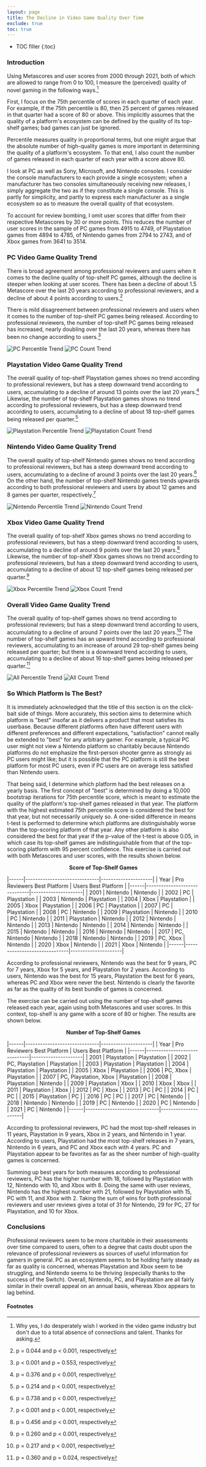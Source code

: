 ```yaml
---
layout: page
title: The Decline in Video Game Quality Over Time
exclude: true
toc: true
---
```


* TOC filler
{:toc}

### Introduction ###
Using Metascores and user scores from 2000 through 2021, both of which are allowed to range from 0 to 100, I measure the (perceived) quality of novel gaming in the following ways.[^1]

First, I focus on the 75th percentile of scores in each quarter of each year. For example, if the 75th percentile is 80, then 25 percent of games released in that quarter had a score of 80 or above. This implicitly assumes that the quality of a platform's ecosystem can be defined by the quality of its top-shelf games; bad games can just be ignored.

Percentile measures quality in proportional terms, but one might argue that the absolute number of high-quality games is more important in determining the quality of a platform's ecosystem. To that end, I also count the number of games released in each quarter of each year with a score above 80.

I look at PC as well as Sony, Microsoft, and Nintendo consoles. I consider the console manufacturers to each provide a single ecosystem; when a manufacturer has two consoles simultaneously receiving new releases, I simply aggregate the two as if they constitute a single console. This is partly for simplicity, and partly to express each manufacturer as a single ecosystem so as to measure the overall quality of that ecosystem.

 To account for review bombing, I omit user scores that differ from their respective Metascores by 30 or more points. This reduces the number of user scores in the sample of PC games from 4915 to 4749, of Playstation games from 4894 to 4785, of Nintendo games from 2794 to 2743, and of Xbox games from 3641 to 3514.

[^1]: Why yes, I do desperately wish I worked in the video game industry but don't due to a total absence of connections and talent. Thanks for asking.


### PC Video Game Quality Trend ###
There is broad agreement among professional reviewers and users when it comes to the decline quality of top-shelf PC games, although the decline is steeper when looking at user scores. There has been a decline of about 1.5 Metascore over the last 20 years according to professional reviewers, and a decline of about 4 points according to users.[^2]

There is mild disagreement between professional reviewers and users when it comes to the number of top-shelf PC games being released. According to professional reviewers, the number of top-shelf PC games being released has increased, nearly doubling over the last 20 years, whereas there has been no change according to users.[^3]

[^2]: p = 0.044 and p < 0.001, respectively
[^3]: p < 0.001 and p = 0.553, respectively

![PC Percentile Trend](pc_trend_percentile.png)
![PC Count Trend](pc_trend_count.png)


### Playstation Video Game Quality Trend ###
The overall quality of top-shelf Playstation games shows no trend according to professional reviewers, but has a steep downward trend according to users, accumulating to a decline of around 13 points over the last 20 years.[^4] Likewise, the number of top-shelf Playstation games shows no trend according to professional reviewers, but has a steep downward trend according to users, accumulating to a decline of about 18 top-shelf games being released per quarter.[^5]

[^4]: p = 0.376 and p < 0.001, respectively
[^5]: p = 0.214 and p < 0.001, respectively

![Playstation Percentile Trend](ps_trend_percentile.png)
![Playstation Count Trend](ps_trend_count.png)


### Nintendo Video Game Quality Trend ###
The overall quality of top-shelf Nintendo games shows no trend according to professional reviewers, but has a steep downward trend according to users, accumulating to a decline of around 3 points over the last 20 years.[^6] On the other hand, the number of top-shelf Nintendo games trends upwards according to both professional reviewers and users by about 12 games and 8 games per quarter, respectively.[^7]

[^6]: p = 0.738 and p < 0.001, respectively
[^7]: p < 0.001 and p < 0.001, respectively

![Nintendo Percentile Trend](nin_trend_percentile.png)
![Nintendo Count Trend](nin_trend_count.png)


### Xbox Video Game Quality Trend ###
The overall quality of top-shelf Xbox games shows no trend according to professional reviewers, but has a steep downward trend according to users, accumulating to a decline of around 9 points over the last 20 years.[^8] Likewise, the number of top-shelf Xbox games shows no trend according to professional reviewers, but has a steep downward trend according to users, accumulating to a decline of about 12 top-shelf games being released per quarter.[^9]

[^8]: p = 0.456 and p < 0.001, respectively
[^9]: p = 0.260 and p < 0.001, respectively

![Xbox Percentile Trend](xbox_trend_percentile.png)
![Xbox Count Trend](xbox_trend_count.png)


### Overall Video Game Quality Trend ###
The overall quality of top-shelf games shows no trend according to professional reviewers; but has a steep downward trend according to users, accumulating to a decline of around 7 points over the last 20 years.[^10] The number of top-shelf games has an upward trend according to professional reviewers, accumulating to an increase of around 29 top-shelf games being released per quarter; but there is a downward trend according to users, accumulating to a decline of about 16 top-shelf games being released per quarter.[^11]

[^10]: p = 0.217 and p < 0.001, respectively
[^11]: p = 0.360 and p = 0.024, respectively

![All Percentile Trend](all_trend_percentile.png)
![All Count Trend](all_trend_count.png)


### So Which Platform Is The Best? ###
It is immediately acknowledged that the title of this section is on the click-bait side of things. More accurately, this section aims to determine which platform is "best" insofar as it delivers a product that most satisfies its userbase. Because different platforms often have different users with different preferences and different expectations, "satisfaction" cannot really be extended to "best" for any arbitrary gamer. For example, a typical PC user might not view a Nintendo platform so charitably because Nintendo platforms do not emphasize the first-person shooter genre as strongly as PC users might like; but it is possible that the PC platform is still the best platform for most PC users, even if PC users are on average less satisfied than Nintendo users.

That being said, I determine which platform had the best releases on a yearly basis. The first concept of "best" is determined by doing a 10,000 bootstrap iterations for 75th percentile score, which is meant to estimate the quality of the platform's top-shelf games released in that year. The platform with the highest estimated 75th percentile score is considered the best for that year, but not necessarily uniquely so. A one-sided difference in means t-test is performed to determine which platforms are distinguishably worse than the top-scoring platform of that year. Any other platform is also considered the best for that year if the p-value of the t-test is above 0.05, in which case its top-shelf games are indistinguishable from that of the top-scoring platform with 95 percent confidence. This exercise is carried out with both Metascores and user scores, with the results shown below.

<center><b> Score of Top-Shelf Games </b></center>

|------|------------------------------|---------------------|
| Year | Pro Reviewers Best Platform  | Users Best Platform |
|------|------------------------------|---------------------|
| 2001 | Nintendo                     | Nintendo            |
| 2002 | PC                           | Playstation         |
| 2003 | Nintendo                     | Playstation         |
| 2004 | Xbox                         | Playstation         |
| 2005 | Xbox                         | Playstation         |
| 2006 | PC                           | Playstation         |
| 2007 | PC                           | Playstation         |
| 2008 | PC                           | Nintendo            |
| 2009 | Playstation                  | Nintendo            |
| 2010 | PC                           | Nintendo            |
| 2011 | Playstation                  | Nintendo            |
| 2012 | Nintendo                     | Nintendo            |
| 2013 | Nintendo                     | Nintendo            |
| 2014 | Nintendo                     | Nintendo            |
| 2015 | Nintendo                     | Nintendo            |
| 2016 | Nintendo                     | Nintendo            |
| 2017 | PC, Nintendo                 | Nintendo            |
| 2018 | Nintendo                     | Nintendo            |
| 2019 | PC, Xbox                     | Nintendo            |
| 2020 | Xbox                         | Nintendo            |
| 2021 | Xbox                         | Nintendo            |
|------|------------------------------|---------------------|

According to professional reviewers, Nintendo was the best for 9 years, PC for 7 years, Xbox for 5 years, and Playstation for 2 years. According to users, Nintendo was the best for 15 years, Playstation the best for 6 years, whereas PC and Xbox were never the best. Nintendo is clearly the favorite as far as the quality of its best bundle of games is concerned.

The exercise can be carried out using the number of top-shelf games released each year, again using both Metascores and user scores. In this context, top-shelf is any game with a score of 80 or higher. The results are shown below.

<center><b> Number of Top-Shelf Games </b></center>

|------|------------------------------|---------------------|
| Year | Pro Reviewers Best Platform  | Users Best Platform |
|------|------------------------------|---------------------|
| 2001 | Playstation                  | Playstation         |
| 2002 | PC, Playstation              | Playstation         |
| 2003 | Playstation                  | Playstation         |
| 2004 | Playstation                  | Playstation         |
| 2005 | Xbox                         | Playstation         |
| 2006 | PC, Xbox                     | Playstation         |
| 2007 | PC, Playstation, Xbox        | Playstation         |
| 2008 | Playstation                  | Nintendo            |
| 2009 | Playstation                  | Xbox                |
| 2010 | Xbox                         | Xbox                |
| 2011 | Playstation                  | Xbox                |
| 2012 | PC                           | Xbox                |
| 2013 | PC                           | PC                  |
| 2014 | PC                           | PC                  |
| 2015 | Playstation                  | PC                  |
| 2016 | PC                           | PC                  |
| 2017 | PC                           | Nintendo            |
| 2018 | Nintendo                     | Nintendo            |
| 2019 | PC                           | Nintendo            |
| 2020 | PC                           | Nintendo            |
| 2021 | PC                           | Nintendo            |
|------|------------------------------|---------------------|

According to professional reviewers, PC had the most top-shelf releases in 11 years, Playstation in 9 years, Xbox in 2 years, and Nintendo in 1 year. According to users, Playstation had the most top-shelf releases in 7 years, Nintendo in 6 years, and PC and Xbox each with 4 years. PC and Playstation appear to be favorites as far as the sheer number of high-quality games is concerned.

Summing up best years for both measures according to professional reviewers, PC has the higher number with 18, followed by Playstation with 12, Nintendo with 10, and Xbox with 8. Doing the same with user reviews, Nintendo has the highest number with 21, followed by Playstation with 15, PC with 11, and Xbox with 2. Taking the sum of wins for both professional reviewers and user reviews gives a total of 31 for Nintendo, 29 for PC, 27 for Playstation, and 10 for Xbox.


### Conclusions ###
Professional reviewers seem to be more charitable in their assessments over time compared to users, often to a degree that casts doubt upon the relevance of professional reviewers as sources of useful information for gamers in general. PC as an ecosystem seems to be holding fairly steady as far as quality is concerned, whereas Playstation and Xbox seem to be struggling, and Nintendo seems to be thriving (especially thanks to the success of the Switch). Overall, Nintendo, PC, and Playstation are all fairly similar in their overall appeal on an annual basis, whereas Xbox appears to lag behind.


#### Footnotes ####
